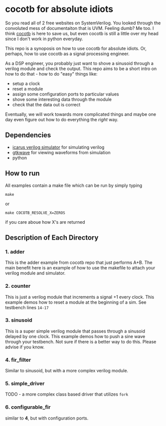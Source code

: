 # cocotb for absolute idiots

So you read all of 2 free websites on SystemVerilog. You looked through the convoluted mess of documentaiton that is UVM. Feeling dumb? Me too. I think [cocotb](https://docs.cocotb.org/en/stable/) is here to save us, but even cocotb is still a little over my head since I don't work in python everyday. 

This repo is a synoposis on how to use cocotb for absolute idiots. Or, perhaps, how to use cocotb as a signal processing engineer. 

As a DSP engineer, you probably just want to shove a sinusoid through a verilog module and check the output. This repo aims to be a short intro on how to do that - how to do "easy" things like:

  - setup a clock
  - reset a module
  - assign some configuration ports to particular values
  - shove some interesting data through the module
  - check that the data out is correct
  
 Eventually, we will work towards more complicated things and maybe one day even figure out how to do everything the *right* way. 
  
## Dependencies

  - [icarus verilog simulator](http://iverilog.icarus.com/) for simulating verilog
  - [gtkwave](http://gtkwave.sourceforge.net/) for viewing waveforms from simulation
  - python 
    
  ## How to run
  
  All examples contain a make file which can be run by simply typing 
  
  `make`
  
  or 
  
  `make COCOTB_RESOLVE_X=ZEROS`
  
  if you care aboue how X's are returned

## Description of Each Directory

### 1. adder
  
  This is the adder example from cocotb repo that just performs A+B. The main benefit here is an example of how to use the makefile to attach your verilog module and simulator. 
  
### 2. counter

This is just a verilog module that increments a signal +1 every clock. This example demos how to reset a module at the beginning of a sim. See testbench lines `14-17`

### 3. sinusoid

This is a super simple verilog module that passes through a sinusoid delayed by one clock. This example demos how to push a sine wave through your testbench. Not sure if there is a better way to do this. Please advise if you know.

### 4. fir_filter

Similar to sinusoid, but with a more complex verilog module. 

### 5. simple_driver

TODO - a more complex class based driver that utilizes `fork`

### 6. configurable_fir

similar to **4**, but with configuration ports. 
